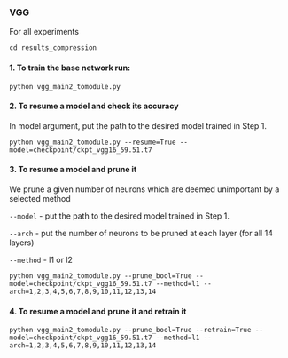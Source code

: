### VGG

For all experiments

```
cd results_compression
```

#### 1. To train the base network run:

```
python vgg_main2_tomodule.py
```


#### 2. To resume a model and check its accuracy

In model argument, put the path to the desired model trained in Step 1.

```
python vgg_main2_tomodule.py --resume=True --model=checkpoint/ckpt_vgg16_59.51.t7
```

#### 3. To resume a model and prune it 

We prune a given number of neurons which are deemed unimportant by a selected method

`--model` - put the path to the desired model trained in Step 1.

`--arch` - put the number of neurons to be pruned at each layer (for all 14 layers)

`--method` - l1 or l2 

```
python vgg_main2_tomodule.py --prune_bool=True --model=checkpoint/ckpt_vgg16_59.51.t7 --method=l1 --arch=1,2,3,4,5,6,7,8,9,10,11,12,13,14

```


#### 4. To resume a model and prune it and retrain it

```
python vgg_main2_tomodule.py --prune_bool=True --retrain=True --model=checkpoint/ckpt_vgg16_59.51.t7 --method=l1 --arch=1,2,3,4,5,6,7,8,9,10,11,12,13,14
```

